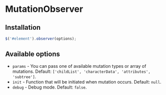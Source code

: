 # MutationObserver

## Installation

```javascript
$('#element').observer(options);
```

## Available options

- `params` - You can pass one of available mutation types or array of mutations. Default: `['childList', 'characterData', 'attributes', 'subtree']`.
- `init` - Function that will be initiated when mutation occurs. Default: `null`.
- `debug` - Debug mode. Default: `false`.